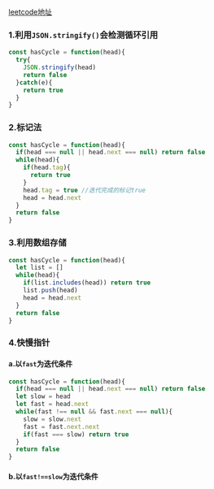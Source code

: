 [leetcode地址](https://leetcode-cn.com/problems/linked-list-cycle/)

### 1.利用`JSON.stringify()`会检测循环引用
```javascript
const hasCycle = function(head){
  try{
    JSON.stringify(head)
    return false
  }catch(e){
    return true
  }
}
```
### 2.标记法
```javascript
const hasCycle = function(head){
  if(head === null || head.next === null) return false
  while(head){
    if(head.tag){
      return true
    }
    head.tag = true //迭代完成的标记true
    head = head.next
  }
  return false
}
```
### 3.利用数组存储
```javascript
const hasCycle = function(head){
  let list = []
  while(head){
    if(list.includes(head)) return true
    list.push(head)
    head = head.next
  }
  return false
}
```
### 4.快慢指针
#### a.以`fast`为迭代条件
```javascript
const hasCycle = function(head){
  if(head === null || head.next === null) return false
  let slow = head
  let fast = head.next
  while(fast !== null && fast.next === null){
    slow = slow.next
    fast = fast.next.next
    if(fast === slow) return true
  }
  return false
}
```
#### b.以`fast!==slow`为迭代条件
